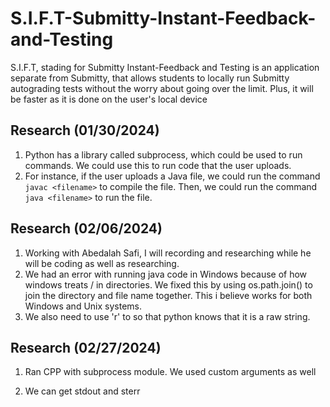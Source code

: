 # S.I.F.T-Submitty-Instant-Feedback-and-Testing
S.I.F.T, stading for Submitty Instant-Feedback and Testing is an application separate from Submitty, that allows students to locally run Submitty autograding tests without the worry about going over the limit. Plus, it will be faster as it is done on the user's local device


Research (01/30/2024)
----------------------
1. Python has a library called subprocess, which could be used to run commands. We could use this to run code that the user uploads. 
2. For instance, if the user uploads a Java file, we could run the command `javac <filename>` to compile the file. Then, we could run the command `java <filename>` to run the file.   


Research (02/06/2024)
----------------------
1. Working with Abedalah Safi, I will recording and researching while he will be coding as well as researching.
2. We had an error with running java code in Windows because of how windows treats / in directories. We fixed this by using os.path.join() to join the directory and file name together. This i believe works for both Windows and Unix systems.
3. We also need to use 'r' to so that python knows that it is a raw string.


Research (02/27/2024)
---------------------
1. Ran CPP with subprocess module. We used custom arguments as well

2. We can get stdout and sterr